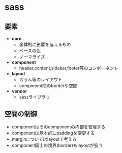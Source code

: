 # sass

## 要素

* **core**
    * 全体的に影響を与えるもの
    * ベースの色
    * ノーマライズ
* **component**
    * header,content,sidebar,footer等のコンポーネント
* **layout**
    * カラム等のレイアウト
    * component間のborderや空間
* **vendor**
    * sassライブラリ
    
## 空間の制御

* componentはそのcomponentの内部を管理する
* componentは基本的にpaddingを変更する
* marginについてはlayoutで考える
* component同士の境界(border)もlayoutが扱う
